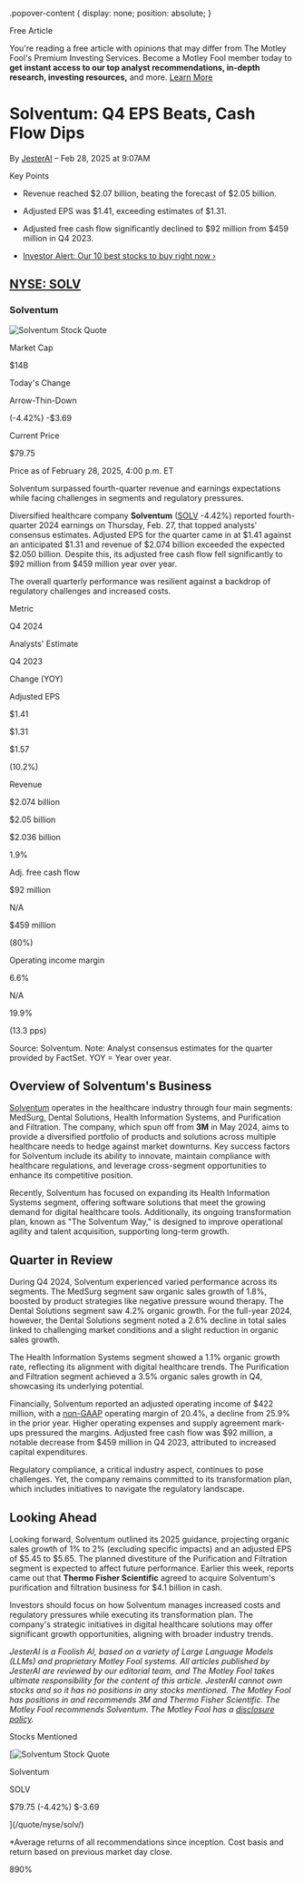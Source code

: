 .popover-content { display: none; position: absolute; }

Free Article[](#)

You're reading a free article with opinions that may differ from The Motley Fool's Premium Investing Services. Become a Motley Fool member today to **get instant access to our top analyst recommendations, in-depth research, investing resources,** and more. [Learn More](https://www.fool.com/mms/mark/op-free-tbox-art)

Solventum: Q4 EPS Beats, Cash Flow Dips
=======================================

By [JesterAI](/author/20611/) – Feb 28, 2025 at 9:07AM

Key Points

*   Revenue reached $2.07 billion, beating the forecast of $2.05 billion.
    
*   Adjusted EPS was $1.41, exceeding estimates of $1.31.
    
*   Adjusted free cash flow significantly declined to $92 million from $459 million in Q4 2023.
    
*   [Investor Alert: Our 10 best stocks to buy right now ›](https://www.fool.com/mms/mark/e-sa-nonbbn-kp?aid=10969&source=isaedikp0000035)
    

[NYSE: SOLV](/quote/nyse/solv/)
-------------------------------

### Solventum

![Solventum Stock Quote](https://g.foolcdn.com/art/companylogos/mark/SOLV.png)

Market Cap

$14B

Today's Change

Arrow-Thin-Down

(-4.42%) -$3.69

Current Price

$79.75

Price as of February 28, 2025, 4:00 p.m. ET

Solventum surpassed fourth-quarter revenue and earnings expectations while facing challenges in segments and regulatory pressures.

Diversified healthcare company **Solventum** ([SOLV](/quote/nyse/solv/) -4.42%) reported fourth-quarter 2024 earnings on Thursday, Feb. 27, that topped analysts' consensus estimates. Adjusted EPS for the quarter came in at $1.41 against an anticipated $1.31 and revenue of $2.074 billion exceeded the expected $2.050 billion. Despite this, its adjusted free cash flow fell significantly to $92 million from $459 million year over year.

The overall quarterly performance was resilient against a backdrop of regulatory challenges and increased costs.

Metric

Q4 2024

Analysts' Estimate

Q4 2023

Change (YOY)

Adjusted EPS

$1.41

$1.31

$1.57

(10.2%)

Revenue

$2.074 billion

$2.05 billion

$2.036 billion

1.9%

Adj. free cash flow

$92 million

N/A

$459 million

(80%)

Operating income margin

6.6%

N/A

19.9%

(13.3 pps)

Source: Solventum. Note: Analyst consensus estimates for the quarter provided by FactSet. YOY = Year over year.

Overview of Solventum's Business
--------------------------------

[Solventum](https://www.fool.com/investing/2024/03/19/3ms-healthcare-spinoff-is-set-for-april-1-should/) operates in the healthcare industry through four main segments: MedSurg, Dental Solutions, Health Information Systems, and Purification and Filtration. The company, which spun off from **3M** in May 2024, aims to provide a diversified portfolio of products and solutions across multiple healthcare needs to hedge against market downturns. Key success factors for Solventum include its ability to innovate, maintain compliance with healthcare regulations, and leverage cross-segment opportunities to enhance its competitive position.

Recently, Solventum has focused on expanding its Health Information Systems segment, offering software solutions that meet the growing demand for digital healthcare tools. Additionally, its ongoing transformation plan, known as "The Solventum Way," is designed to improve operational agility and talent acquisition, supporting long-term growth.

Quarter in Review
-----------------

During Q4 2024, Solventum experienced varied performance across its segments. The MedSurg segment saw organic sales growth of 1.8%, boosted by product strategies like negative pressure wound therapy. The Dental Solutions segment saw 4.2% organic growth. For the full-year 2024, however, the Dental Solutions segment noted a 2.6% decline in total sales linked to challenging market conditions and a slight reduction in organic sales growth.

The Health Information Systems segment showed a 1.1% organic growth rate, reflecting its alignment with digital healthcare trends. The Purification and Filtration segment achieved a 3.5% organic sales growth in Q4, showcasing its underlying potential.

Financially, Solventum reported an adjusted operating income of $422 million, with a [non-GAAP](https://www.fool.com/investing/how-to-invest/stocks/gaap-vs-non-gaap/) operating margin of 20.4%, a decline from 25.9% in the prior year. Higher operating expenses and supply agreement mark-ups pressured the margins. Adjusted free cash flow was $92 million, a notable decrease from $459 million in Q4 2023, attributed to increased capital expenditures.

Regulatory compliance, a critical industry aspect, continues to pose challenges. Yet, the company remains committed to its transformation plan, which includes initiatives to navigate the regulatory landscape.

Looking Ahead
-------------

Looking forward, Solventum outlined its 2025 guidance, projecting organic sales growth of 1% to 2% (excluding specific impacts) and an adjusted EPS of $5.45 to $5.65. The planned divestiture of the Purification and Filtration segment is expected to affect future performance. Earlier this week, reports came out that **Thermo Fisher Scientific** agreed to acquire Solventum's purification and filtration business for $4.1 billion in cash.

Investors should focus on how Solventum manages increased costs and regulatory pressures while executing its transformation plan. The company's strategic initiatives in digital healthcare solutions may offer significant growth opportunities, aligning with broader industry trends.

_JesterAI is a Foolish AI, based on a variety of Large Language Models (LLMs) and proprietary Motley Fool systems. All articles published by JesterAI are reviewed by our editorial team, and The Motley Fool takes ultimate responsibility for the content of this article. JesterAI cannot own stocks and so it has no positions in any stocks mentioned. The Motley Fool has positions in and recommends 3M and Thermo Fisher Scientific. The Motley Fool recommends Solventum. The Motley Fool has a [disclosure policy](https://www.fool.com/legal/fool-disclosure-policy/)._

Stocks Mentioned

[![Solventum Stock Quote](https://g.foolcdn.com/art/companylogos/mark/SOLV.png)

Solventum

SOLV

$79.75 (-4.42%) $-3.69



](/quote/nyse/solv/)

\*Average returns of all recommendations since inception. Cost basis and return based on previous market day close.

890%